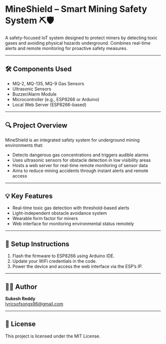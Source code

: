 # MineShield – Smart Mining Safety System ⛏️🛡️

A safety-focused IoT system designed to protect miners by detecting toxic gases and avoiding physical hazards underground. Combines real-time alerts and remote monitoring for proactive safety measures.

---

## 🛠 Components Used
- MQ-2, MQ-135, MQ-9 Gas Sensors  
- Ultrasonic Sensors  
- Buzzer/Alarm Module  
- Microcontroller (e.g., ESP8266 or Arduino)  
- Local Web Server (ESP8266-based)

---

## 🔍 Project Overview
MineShield is an integrated safety system for underground mining environments that:
- Detects dangerous gas concentrations and triggers audible alarms  
- Uses ultrasonic sensors for obstacle detection in low visibility areas  
- Hosts a web server for real-time remote monitoring of sensor data  
- Aims to reduce mining accidents through instant alerts and remote access  

---

## 💡 Key Features
- Real-time toxic gas detection with threshold-based alerts  
- Light-independent obstacle avoidance system  
- Wearable form factor for miners  
- Web interface for monitoring environmental status remotely

---

## 🚀 Setup Instructions
1. Flash the firmware to ESP8266 using Arduino IDE.
2. Update your WiFi credentials in the code.
3. Power the device and access the web interface via the ESP’s IP.

---

## 👨‍💻 Author
**Sukesh Reddy**  
lyricsofsongs96@gmail.com

---

## 🔗 License
This project is licensed under the MIT License.

